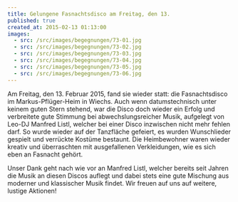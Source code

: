 ```yaml
---
title: Gelungene Fasnachtsdisco am Freitag, den 13.
published: true
created_at: 2015-02-13 01:13:00
images:
  - src: /src/images/begegnungen/73-01.jpg
  - src: /src/images/begegnungen/73-02.jpg
  - src: /src/images/begegnungen/73-03.jpg
  - src: /src/images/begegnungen/73-04.jpg
  - src: /src/images/begegnungen/73-05.jpg
  - src: /src/images/begegnungen/73-06.jpg
---
```


Am Freitag, den 13. Februar 2015, fand sie wieder statt: die Fasnachtsdisco im Markus-Pflüger-Heim in Wiechs. Auch wenn datumstechnisch unter keinem guten Stern stehend, war die Disco doch wieder ein Erfolg und verbreitete gute Stimmung bei abwechslungsreicher Musik, aufgelegt von Leo-DJ Manfred Listl, welcher bei einer Disco inzwischen nicht mehr fehlen darf. So wurde wieder auf der Tanzfläche gefeiert, es wurden Wunschlieder gespielt und verrückte Kostüme bestaunt. Die Heimbewohner waren wieder kreativ und überraschten mit ausgefallenen Verkleidungen, wie es sich eben an Fasnacht gehört.

Unser Dank geht nach wie vor an Manfred Listl, welcher bereits seit Jahren die Musik an diesen Discos auflegt und dabei stets eine gute Mischung aus moderner und klassischer Musik findet. Wir freuen auf uns auf weitere, lustige Aktionen!

